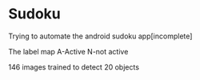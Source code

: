 # Sudoku
Trying to automate the android sudoku app[incomplete]


The label map
A-Active
N-not active


146 images trained to detect 20 objects
